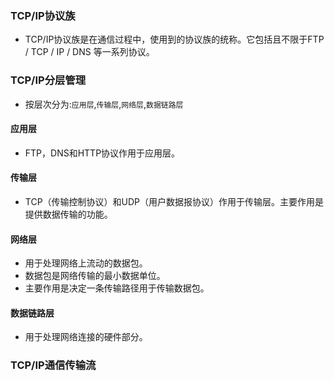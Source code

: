 ### TCP/IP协议族
- TCP/IP协议族是在通信过程中，使用到的协议族的统称。它包括且不限于FTP / TCP / IP / DNS 等一系列协议。

### TCP/IP分层管理
- 按层次分为:`应用层`,`传输层`,`网络层`,`数据链路层`
 
#### 应用层
- FTP，DNS和HTTP协议作用于应用层。

#### 传输层
- TCP（传输控制协议）和UDP（用户数据报协议）作用于传输层。主要作用是提供数据传输的功能。

#### 网络层
- 用于处理网络上流动的数据包。
- 数据包是网络传输的最小数据单位。
- 主要作用是决定一条传输路径用于传输数据包。

#### 数据链路层
- 用于处理网络连接的硬件部分。

### TCP/IP通信传输流
